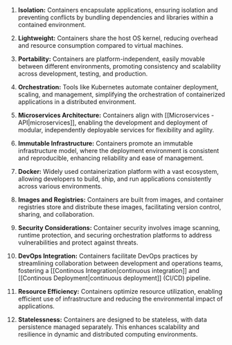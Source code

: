 1. **Isolation:** Containers encapsulate applications, ensuring isolation and preventing conflicts by bundling dependencies and libraries within a contained environment.
    
2. **Lightweight:** Containers share the host OS kernel, reducing overhead and resource consumption compared to virtual machines.
    
3. **Portability:** Containers are platform-independent, easily movable between different environments, promoting consistency and scalability across development, testing, and production.
    
4. **Orchestration:** Tools like Kubernetes automate container deployment, scaling, and management, simplifying the orchestration of containerized applications in a distributed environment.
    
5. **Microservices Architecture:** Containers align with [[Microservices - API|microservices]], enabling the development and deployment of modular, independently deployable services for flexibility and agility.
    
6. **Immutable Infrastructure:** Containers promote an immutable infrastructure model, where the deployment environment is consistent and reproducible, enhancing reliability and ease of management.
    
7. **Docker:** Widely used containerization platform with a vast ecosystem, allowing developers to build, ship, and run applications consistently across various environments.
    
8. **Images and Registries:** Containers are built from images, and container registries store and distribute these images, facilitating version control, sharing, and collaboration.
    
9. **Security Considerations:** Container security involves image scanning, runtime protection, and securing orchestration platforms to address vulnerabilities and protect against threats.
    
10. **DevOps Integration:** Containers facilitate DevOps practices by streamlining collaboration between development and operations teams, fostering a [[Continous Integration|continuous integration]] and [[Continous Deployment|continuous deployment]] (CI/CD) pipeline.
    
11. **Resource Efficiency:** Containers optimize resource utilization, enabling efficient use of infrastructure and reducing the environmental impact of applications.
    
12. **Statelessness:** Containers are designed to be stateless, with data persistence managed separately. This enhances scalability and resilience in dynamic and distributed computing environments.